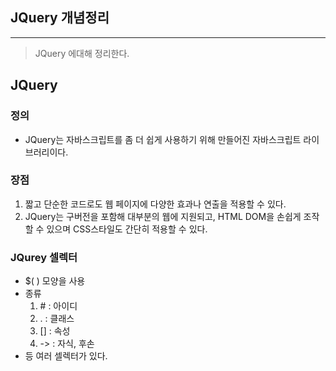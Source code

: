 ## JQuery 개념정리 

---

>JQuery 에대해 정리한다. 

## JQuery 

### 정의

- JQuery는 자바스크립트를 좀 더 쉽게 사용하기 위해 만들어진 자바스크립트 라이브러리이다.

### 장점

1. 짧고 단순한 코드로도 웹 페이지에 다양한 효과나 연출을 적용할 수 있다.
2. JQuery는 구버전을 포함해 대부분의 웹에 지원되고, HTML DOM을 손쉽게 조작할 수 있으며 CSS스타일도 간단히 적용할 수 있다.

### JQurey 셀렉터

- $( ) 모양을 사용
- 종류
  1. \# : 아이디
  2. \. : 클래스
  3. [] : 속성
  4. -> : 자식, 후손
- 등 여러 셀렉터가 있다.